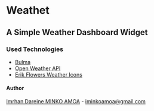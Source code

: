 # Weathet

## A Simple Weather Dashboard Widget

### Used Technologies

* [Bulma](https://bulma.io)
* [Open Weather API](https://openweathermap.org/api)
* [Erik Flowers Weather Icons](https://erikflowers.github.io/weather-icons)

#### Author

[Imrhan Dareine MINKO AMOA](https://github.com/maiddima) - <iminkoamoa@gmail.com>

